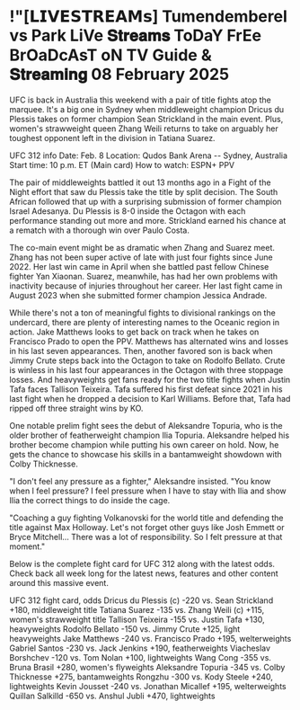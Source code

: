 # !"[𝗟𝗜𝗩𝗘𝗦𝗧𝗥𝗘𝗔𝗠𝘀] Tumendemberel vs Park LiVe 𝐒𝐭𝐫𝐞𝐚𝐦𝐬 ToDaY FrEe BrOaDcAsT oN TV Guide & 𝐒𝐭𝐫𝐞𝐚𝐦𝐢𝐧𝐠 08 February 2025

UFC is back in Australia this weekend with a pair of title fights atop the marquee. It's a big one in Sydney when middleweight champion Dricus du Plessis takes on former champion Sean Strickland in the main event. Plus, women's strawweight queen Zhang Weili returns to take on arguably her toughest opponent left in the division in Tatiana Suarez.

UFC 312 info
Date: Feb. 8
Location: Qudos Bank Arena -- Sydney, Australia
Start time: 10 p.m. ET (Main card) 
How to watch: ESPN+ PPV

The pair of middleweights battled it out 13 months ago in a Fight of the Night effort that saw du Plessis take the title by split decision. The South African followed that up with a surprising submission of former champion Israel Adesanya. Du Plessis is 8-0 inside the Octagon with each performance standing out more and more. Strickland earned his chance at a rematch with a thorough win over Paulo Costa. 

The co-main event might be as dramatic when Zhang and Suarez meet. Zhang has not been super active of late with just four fights since June 2022. Her last win came in April when she battled past fellow Chinese fighter Yan Xiaonan. Suarez, meanwhile, has had her own problems with inactivity because of injuries throughout her career. Her last fight came in August 2023 when she submitted former champion Jessica Andrade.

While there's not a ton of meaningful fights to divisional rankings on the undercard, there are plenty of interesting names to the Oceanic region in action. Jake Matthews looks to get back on track when he takes on Francisco Prado to open the PPV. Matthews has alternated wins and losses in his last seven appearances. Then, another favored son is back when Jimmy Crute steps back into the Octagon to take on Rodolfo Bellato. Crute is winless in his last four appearances in the Octagon with three stoppage losses. And heavyweights get fans ready for the two title fights when Justin Tafa faces Tallison Teixeira. Tafa suffered his first defeat since 2021 in his last fight when he dropped a decision to Karl Williams. Before that, Tafa had ripped off three straight wins by KO.

One notable prelim fight sees the debut of Aleksandre Topuria, who is the older brother of featherweight champion Ilia Topuria. Aleksandre helped his brother become champion while putting his own career on hold. Now, he gets the chance to showcase his skills in a bantamweight showdown with Colby Thicknesse.

"I don't feel any pressure as a fighter," Aleksandre insisted. "You know when I feel pressure? I feel pressure when I have to stay with Ilia and show Ilia the correct things to do inside the cage. 

"Coaching a guy fighting Volkanovski for the world title and defending the title against Max Holloway. Let's not forget other guys like Josh Emmett or Bryce Mitchell... There was a lot of responsibility. So I felt pressure at that moment."

Below is the complete fight card for UFC 312 along with the latest odds. Check back all week long for the latest news, features and other content around this massive event.

UFC 312 fight card, odds
Dricus du Plessis (c) -220 vs. Sean Strickland +180, middleweight title
Tatiana Suarez -135 vs. Zhang Weili (c) +115, women's strawweight title
Tallison Teixeira -155 vs. Justin Tafa +130, heavyweights
Rodolfo Bellato -150 vs. Jimmy Crute +125, light heavyweights
Jake Matthews -240 vs. Francisco Prado +195, welterweights
Gabriel Santos -230 vs. Jack Jenkins +190, featherweights
Viacheslav Borshchev -120 vs. Tom Nolan +100, lightweights
Wang Cong -355 vs. Bruna Brasil +280, women's flyweights
Aleksandre Topuria -345 vs. Colby Thicknesse  +275, bantamweights
Rongzhu -300 vs. Kody Steele +240, lightweights
Kevin Jousset -240 vs. Jonathan Micallef +195, welterweights
Quillan Salkilld -650 vs. Anshul Jubli +470, lightweights
